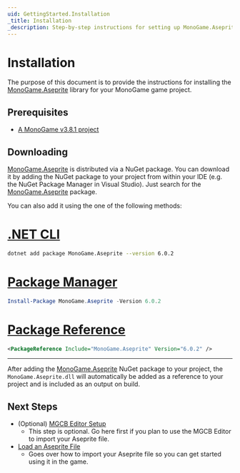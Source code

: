 ```yaml
---
uid: GettingStarted.Installation
_title: Installation
_description: Step-by-step instructions for setting up MonoGame.Aseprite for your MonoGame project.
---
```


# Installation

The purpose of this document is to provide the instructions for installing the [MonoGame.Aseprite](<xref:MonoGame.Aseprite>) library for your MonoGame game project.

## Prerequisites

- [A MonoGame v3.8.1 project](https://docs.monogame.net/articles/getting_started/0_getting_started.html)

## Downloading

[MonoGame.Aseprite](<xref:MonoGame.Aseprite>) is distributed via a NuGet package. You can download it by adding the NuGet package to your project from within your IDE (e.g. the NuGet Package Manager in Visual Studio). Just search for the [MonoGame.Aseprite](<xref:MonoGame.Aseprite>) package.

You can also add it using the one of the following methods:

# [.NET CLI](#tab/net-cli)

```sh
dotnet add package MonoGame.Aseprite --version 6.0.2
```

# [Package Manager](#tab/package-manager)

```ps1
Install-Package MonoGame.Aseprite -Version 6.0.2
```
# [Package Reference](#tab/package-reference)

```xml
<PackageReference Include="MonoGame.Aseprite" Version="6.0.2" />
```

--- 


After adding the [MonoGame.Aseprite](<xref:MonoGame.Aseprite>) NuGet package to your project, the `MonoGame.Aseprite.dll` will automatically be added as a reference to your project and is included as an output on build.

## Next Steps

- (Optional) [MGCB Editor Setup](<xref:GettingStarted.SetupMGCBEditor>)
  - This step is optional. Go here first if you plan to use the MGCB Editor to import your Aseprite file.
- [Load an Aseprite File](<xref:GettingStarted.LoadAsepriteFile>)
  - Goes over how to import your Aseprite file so you can get started using it in the game.

